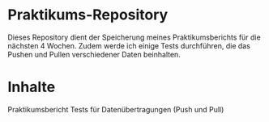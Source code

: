 # Praktikums-Repository

Dieses Repository dient der Speicherung meines Praktikumsberichts für die nächsten 4 Wochen. Zudem werde ich einige Tests durchführen, die das Pushen und Pullen verschiedener Daten beinhalten.

# Inhalte

Praktikumsbericht
Tests für Datenübertragungen (Push und Pull)
